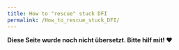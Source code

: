 ```yaml
---
title: How to "rescue" stuck DFI
permalink: /How_to_rescue_stuck_DFI/
---
```


**Diese Seite wurde noch nicht übersetzt. Bitte hilf mit! ❤**
